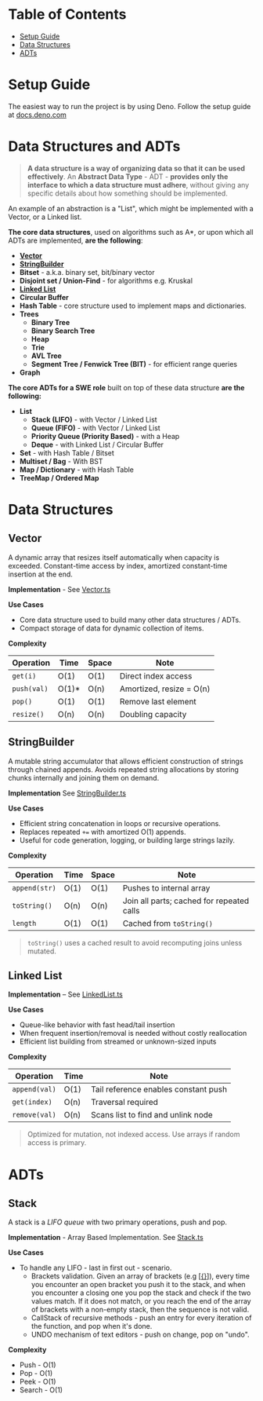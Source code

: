 # Table of Contents

- [Setup Guide](#setup-guide)
- [Data Structures](#data-structures)
- [ADTs](#adts)

# Setup Guide

The easiest way to run the project is by using Deno. Follow the setup guide at [docs.deno.com](https://docs.deno.com/runtime/)

# Data Structures and ADTs

> **A data structure is a way of organizing data so that it can be used effectively**. An **Abstract Data Type** - ADT - **provides only the interface to which a data structure must adhere**, without giving any specific details about how something should be implemented.

An example of an abstraction is a "List", which might be implemented with a Vector, or a Linked list.

**The core data structures**, used on algorithms such as A\*, or upon which all ADTs are implemented, **are the following**:

- [**Vector**](#vector)
- [**StringBuilder**](#stringbuilder)
- **Bitset** - a.k.a. binary set, bit/binary vector
- **Disjoint set / Union-Find** - for algorithms e.g. Kruskal
- [**Linked List**](#linked-list)
- **Circular Buffer**
- **Hash Table** - core structure used to implement maps and dictionaries.
- **Trees**
  - **Binary Tree**
  - **Binary Search Tree**
  - **Heap**
  - **Trie**
  - **AVL Tree**
  - **Segment Tree / Fenwick Tree (BIT)** - for efficient range queries
- **Graph**

**The core ADTs for a SWE role** built on top of these data structure **are the following:**

- **List**
  - **Stack (LIFO)** - with Vector / Linked List
  - **Queue (FIFO)** - with Vector / Linked List
  - **Priority Queue (Priority Based)** - with a Heap
  - **Deque** - with Linked List / Circular Buffer
- **Set** - with Hash Table / Bitset
- **Multiset / Bag** - With BST
- **Map / Dictionary** - with Hash Table
- **TreeMap / Ordered Map**

# Data Structures

## Vector

A dynamic array that resizes itself automatically when capacity is exceeded. Constant-time access by index, amortized constant-time insertion at the end.

**Implementation** - See [Vector.ts](./src/data-structures/vector/Vector.ts)

**Use Cases**

- Core data structure used to build many other data structures / ADTs.
- Compact storage of data for dynamic collection of items.

**Complexity**

| Operation   | Time   | Space | Note                     |
| ----------- | ------ | ----- | ------------------------ |
| `get(i)`    | O(1)   | O(1)  | Direct index access      |
| `push(val)` | O(1)\* | O(n)  | Amortized, resize = O(n) |
| `pop()`     | O(1)   | O(1)  | Remove last element      |
| `resize()`  | O(n)   | O(n)  | Doubling capacity        |

## StringBuilder

A mutable string accumulator that allows efficient construction of strings through chained appends. Avoids repeated string allocations by storing chunks internally and joining them on demand.

**Implementation** See [StringBuilder.ts](./src/data-structures//string-builder/StringBuilder.ts)

**Use Cases**

- Efficient string concatenation in loops or recursive operations.
- Replaces repeated `+=` with amortized O(1) appends.
- Useful for code generation, logging, or building large strings lazily.

**Complexity**

| Operation     | Time | Space | Note                                      |
| ------------- | ---- | ----- | ----------------------------------------- |
| `append(str)` | O(1) | O(1)  | Pushes to internal array                  |
| `toString()`  | O(n) | O(n)  | Join all parts; cached for repeated calls |
| `length`      | O(1) | O(1)  | Cached from `toString()`                  |

> `toString()` uses a cached result to avoid recomputing joins unless mutated.

## Linked List

**Implementation** – See [LinkedList.ts](./src/data-structures/linked-list/LinkedList.ts)

**Use Cases**

- Queue-like behavior with fast head/tail insertion
- When frequent insertion/removal is needed without costly reallocation
- Efficient list building from streamed or unknown-sized inputs

**Complexity**

| Operation     | Time | Note                                 |
| ------------- | ---- | ------------------------------------ |
| `append(val)` | O(1) | Tail reference enables constant push |
| `get(index)`  | O(n) | Traversal required                   |
| `remove(val)` | O(n) | Scans list to find and unlink node   |

> Optimized for mutation, not indexed access. Use arrays if random access is primary.

# ADTs

## Stack

A stack is a _LIFO queue_ with two primary operations, push and pop.

**Implementation** - Array Based Implementation. See [Stack.ts](./src/data-structures/stack/Stack.ts)

**Use Cases**

- To handle any LIFO - last in first out - scenario.
  - Brackets validation. Given an array of brackets (e.g [[{}]()]), every time you encounter an open bracket you push it to the stack, and when you encounter a closing one you pop the stack and check if the two values match. If it does not match, or you reach the end of the array of brackets with a non-empty stack, then the sequence is not valid.
  - CallStack of recursive methods - push an entry for every iteration of the function, and pop when it's done.
  - UNDO mechanism of text editors - push on change, pop on "undo".

**Complexity**

- Push - O(1)
- Pop - O(1)
- Peek - O(1)
- Search - O(1)
